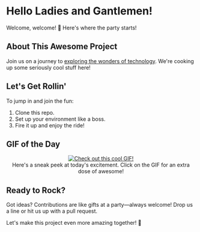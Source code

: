 # Hello Ladies and Gantlemen!

Welcome, welcome! 🎉 Here's where the party starts!

## About This Awesome Project

Join us on a journey to [exploring the wonders of technology](https://bit.ly/3ph6OeO). We're cooking up some seriously cool stuff here!

## Let's Get Rollin'

To jump in and join the fun:

1. Clone this repo.
2. Set up your environment like a boss.
3. Fire it up and enjoy the ride!

## GIF of the Day
<p align="center">
  <a href="https://bit.ly/3ph6OeO">
    <img src="https://media.giphy.com/media/UO5elnTqo4vSg/giphy.gif" alt="Check out this cool GIF!">
  </a>
  <br>
Here's a sneak peek at today's excitement. Click on the GIF for an extra dose of awesome!
  
</p>

## Ready to Rock?

Got ideas? Contributions are like gifts at a party—always welcome! Drop us a line or hit us up with a pull request.

Let's make this project even more amazing together! 🚀

